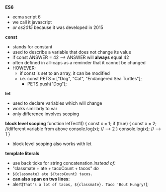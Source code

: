 __ES6__
* ecma script 6
* we call it javascript
* _or es2015_ because it was developed in 2015

__const__
* stands for constant
* used to describe a variable that does not change its value
* if const ANSWER = 42 --> ANSWER will __always__ equal 42
* often defined in all-caps as a reminder that it cannot be changed
* HOWEVER:
    * if const is set to an array, it can be modified
    * i.e. const PETS = ["Dog", "Cat", "Endangered Sea Turtles"];
        * PETS.push("Dog");

__let__
* used to declare variables which will change
* works simillarly to var
* only difference involves scoping

__block level scoping__
function letTest1() {
    const x = 1;
    if (true) {
        const x = 2; //different variable from above
        console.log(x); // --> 2
    }
    console.log(x); // --> 1
}
* block level scoping also works with let

__template literals__
* use back ticks for string concatenation
_instead of:_
* "classmate + ate + tacoCount + tacos"
_do_
* `${classmate} ate ${tacoCount} tacos.`
* __can also span on two lines:__
* alert(`That's a lot of tacos, ${classmate}.
Taco 'Bout Hungry!`);

